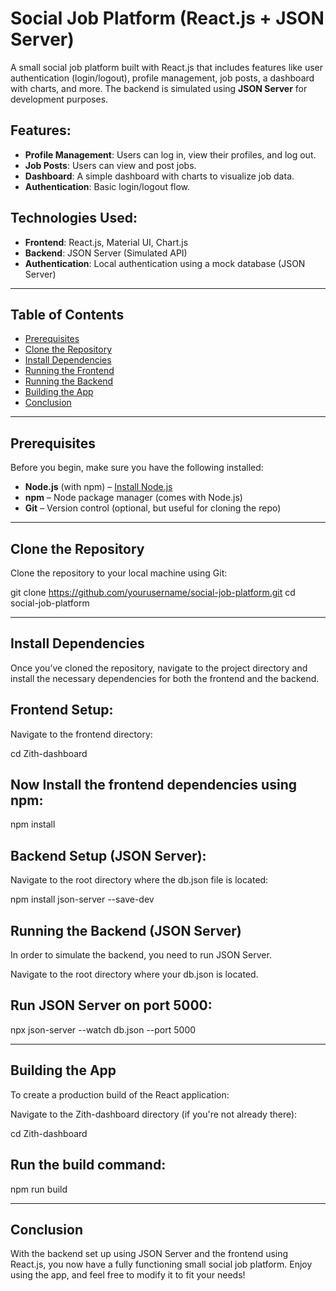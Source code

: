 # Social Job Platform (React.js + JSON Server)

A small social job platform built with React.js that includes features like user authentication (login/logout), profile management, job posts, a dashboard with charts, and more. The backend is simulated using **JSON Server** for development purposes.

## Features:
- **Profile Management**: Users can log in, view their profiles, and log out.
- **Job Posts**: Users can view and post jobs.
- **Dashboard**: A simple dashboard with charts to visualize job data.
- **Authentication**: Basic login/logout flow.

## Technologies Used:
- **Frontend**: React.js, Material UI, Chart.js
- **Backend**: JSON Server (Simulated API)
- **Authentication**: Local authentication using a mock database (JSON Server)

---

## Table of Contents

- [Prerequisites](#prerequisites)
- [Clone the Repository](#clone-the-repository)
- [Install Dependencies](#install-dependencies)
- [Running the Frontend](#running-the-frontend)
- [Running the Backend](#running-the-backend)
- [Building the App](#building-the-app)
- [Conclusion](#conclusion)

---

## Prerequisites

Before you begin, make sure you have the following installed:

- **Node.js** (with npm) – [Install Node.js](https://nodejs.org/)
- **npm** – Node package manager (comes with Node.js)
- **Git** – Version control (optional, but useful for cloning the repo)

---

## Clone the Repository

Clone the repository to your local machine using Git:

git clone https://github.com/yourusername/social-job-platform.git
cd social-job-platform

---


## **Install Dependencies**
Once you’ve cloned the repository, navigate to the project directory and install the necessary dependencies for both the frontend and the backend.

## Frontend Setup:
Navigate to the frontend directory:

cd Zith-dashboard

## Now Install the frontend dependencies using npm:

npm install

## Backend Setup (JSON Server):

Navigate to the root directory where the db.json file is located:

npm install json-server --save-dev

## Running the Backend (JSON Server)
In order to simulate the backend, you need to run JSON Server.

Navigate to the root directory where your db.json is located.

## Run JSON Server on port 5000:

npx json-server --watch db.json --port 5000

---

## **Building the App**
To create a production build of the React application:

Navigate to the Zith-dashboard directory (if you're not already there):

cd Zith-dashboard

## **Run the build command:**

npm run build

---

## **Conclusion**
With the backend set up using JSON Server and the frontend using React.js, you now have a fully functioning small social job platform. Enjoy using the app, and feel free to modify it to fit your needs!
